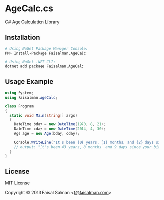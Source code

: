 # AgeCalc.cs

C# Age Calculation Library

## Installation

```sh
# Using NuGet Package Manager Console:
PM> Install-Package Faisalman.AgeCalc

# Using NuGet .NET CLI:
dotnet add package Faisalman.AgeCalc
```

## Usage Example

```cs
using System;
using Faisalman.AgeCalc;

class Program
{
  static void Main(string[] args)
  {
    DateTime bday = new DateTime(1970, 8, 21);
    DateTime cday = new DateTime(2014, 4, 30);
    Age age = new Age(bday, cday);
    
    Console.WriteLine("It's been {0} years, {1} months, and {2} days since your birthday", age.Years, age.Months, age.Days);
    // output: "It's been 43 years, 8 months, and 9 days since your birthday";
  }
}
```

## License

MIT License

Copyright © 2013 Faisal Salman <<f@faisalman.com>>
